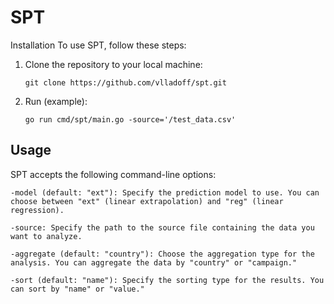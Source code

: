 # SPT
Installation
To use SPT, follow these steps:

1. Clone the repository to your local machine:

   ```shell
   git clone https://github.com/vlladoff/spt.git

2. Run (example):

   ```shell
   go run cmd/spt/main.go -source='/test_data.csv'

## Usage
SPT accepts the following command-line options:

````
-model (default: "ext"): Specify the prediction model to use. You can choose between "ext" (linear extrapolation) and "reg" (linear regression).

-source: Specify the path to the source file containing the data you want to analyze.

-aggregate (default: "country"): Choose the aggregation type for the analysis. You can aggregate the data by "country" or "campaign."

-sort (default: "name"): Specify the sorting type for the results. You can sort by "name" or "value."